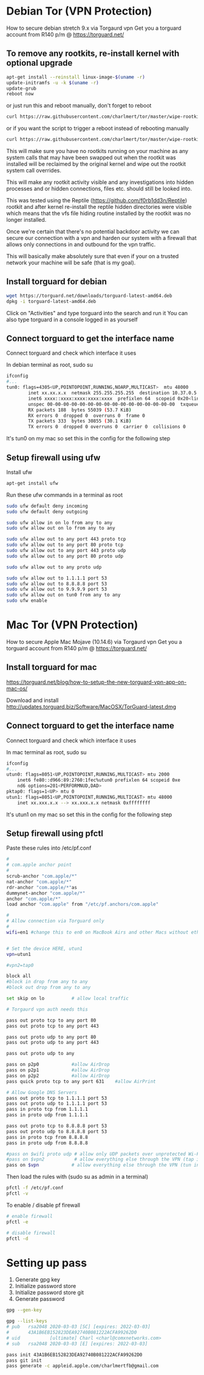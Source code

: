 # Debian Tor (VPN Protection)
How to secure debian stretch 9.x via Torgaurd vpn
Get you a torguard account from R140 p/m @ https://torguard.net/

## To remove any rootkits, re-install kernel with optional upgrade

```bash
apt-get install --reinstall linux-image-$(uname -r)
update-initramfs -u -k $(uname -r)
update-grub
reboot now
```

or just run this and reboot manually, don't forget to reboot

```bash
curl https://raw.githubusercontent.com/charlmert/tor/master/wipe-rootkit/debian/nomorerootkit.sh | bash
```

or if you want the script to trigger a reboot instead of rebooting manually

```bash
curl https://raw.githubusercontent.com/charlmert/tor/master/wipe-rootkit/debian/nomorerootkit_reboot.sh | bash
```

This will make sure you have no rootkits running on your machine as any system calls that may have been swapped out
when the rootkit was installed will be reclaimed by the original kernel and wipe out the rootkit system call overrides.

This will make any rootkit activity visible and any investigations into hidden processes and or hidden connections, files etc. should
still be looked into.

This was tested using the Reptile (https://github.com/f0rb1dd3n/Reptile) rootkit and after kernel re-install the reptile 
hidden directories were visible which means that the vfs file hiding routine installed by the rootkit was no longer installed.

Once we're certain that there's no potential backdoor activity we can secure our connection with a vpn and harden our system with a firewall
that allows only connections in and outbound for the vpn traffic.

This will basically make absolutely sure that even if your on a trusted network your machine will be safe (that is my goal).

## Install torguard for debian

```bash
wget https://torguard.net/downloads/torguard-latest-amd64.deb
dpkg -i torguard-latest-amd64.deb
```

Click on "Activities" and type torguard into the search and run it
You can also type torguard in a console logged in as yourself

## Connect torguard to get the interface name

Connect torguard and check which interface it uses

In debian terminal as root, sudo su

```bash
ifconfig
#...
tun0: flags=4305<UP,POINTOPOINT,RUNNING,NOARP,MULTICAST>  mtu 48000
        inet xx.xx.x.x  netmask 255.255.255.255  destination 10.37.0.5
        inet6 xxxx::xxxx:xxxx:xxxx:xxxx  prefixlen 64  scopeid 0x20<link>
        unspec 00-00-00-00-00-00-00-00-00-00-00-00-00-00-00-00  txqueuelen 100  (UNSPEC)
        RX packets 188  bytes 55039 (53.7 KiB)
        RX errors 0  dropped 0  overruns 0  frame 0
        TX packets 333  bytes 30855 (30.1 KiB)
        TX errors 0  dropped 0 overruns 0  carrier 0  collisions 0
```

It's tun0 on my mac so set this in the config for the following step

## Setup firewall using ufw

Install ufw

```bash
apt-get install ufw
```

Run these ufw commands in a terminal as root

```bash
sudo ufw default deny incoming
sudo ufw default deny outgoing

sudo ufw allow in on lo from any to any
sudo ufw allow out on lo from any to any

sudo ufw allow out to any port 443 proto tcp
sudo ufw allow out to any port 80 proto tcp
sudo ufw allow out to any port 443 proto udp
sudo ufw allow out to any port 80 proto udp

sudo ufw allow out to any proto udp

sudo ufw allow out to 1.1.1.1 port 53
sudo ufw allow out to 8.8.8.8 port 53
sudo ufw allow out to 9.9.9.9 port 53
sudo ufw allow out on tun0 from any to any
sudo ufw enable
```

# Mac Tor (VPN Protection)
How to secure Apple Mac Mojave (10.14.6) via Torgaurd vpn
Get you a torguard account from R140 p/m @ https://torguard.net/


## Install torguard for mac

https://torguard.net/blog/how-to-setup-the-new-torguard-vpn-app-on-mac-os/

Download and install http://updates.torguard.biz/Software/MacOSX/TorGuard-latest.dmg

## Connect torguard to get the interface name

Connect torguard and check which interface it uses

In mac terminal as root, sudo su

```bash
ifconfig
#...
utun0: flags=8051<UP,POINTOPOINT,RUNNING,MULTICAST> mtu 2000
	inet6 fe80::d966:89:2760:1fec%utun0 prefixlen 64 scopeid 0xe 
	nd6 options=201<PERFORMNUD,DAD>
pktap0: flags=1<UP> mtu 0
utun1: flags=8051<UP,POINTOPOINT,RUNNING,MULTICAST> mtu 48000
	inet xx.xxx.x.x --> xx.xxx.x.x netmask 0xffffffff 
```

It's utun1 on my mac so set this in the config for the following step

## Setup firewall using pfctl

Paste these rules into /etc/pf.conf

```bash
#
# com.apple anchor point
#
scrub-anchor "com.apple/*"
nat-anchor "com.apple/*"
rdr-anchor "com.apple/*"as
dummynet-anchor "com.apple/*"
anchor "com.apple/*"
load anchor "com.apple" from "/etc/pf.anchors/com.apple"

#
# Allow connection via Torguard only
#
wifi=en1 #change this to en0 on MacBook Airs and other Macs without ethernet ports


# Set the device HERE, utun1
vpn=utun1

#vpn2=tap0

block all 
#block in drop from any to any 
#block out drop from any to any 

set skip on lo          # allow local traffic

# Torgaurd vpn auth needs this

pass out proto tcp to any port 80
pass out proto tcp to any port 443 

pass out proto udp to any port 80
pass out proto udp to any port 443 

pass out proto udp to any 

pass on p2p0            #allow AirDrop
pass on p2p1            #allow AirDrop
pass on p2p2            #allow AirDrop
pass quick proto tcp to any port 631    #allow AirPrint

# Allow Google DNS Servers
pass out proto tcp to 1.1.1.1 port 53
pass out proto udp to 1.1.1.1 port 53
pass in proto tcp from 1.1.1.1
pass in proto udp from 1.1.1.1

pass out proto tcp to 8.8.8.8 port 53
pass out proto udp to 8.8.8.8 port 53
pass in proto tcp from 8.8.8.8
pass in proto udp from 8.8.8.8

#pass on $wifi proto udp # allow only UDP packets over unprotected Wi-Fi
#pass on $vpn2           # allow everything else through the VPN (tap interface)
pass on $vpn            # allow everything else through the VPN (tun interface)

```

Then load the rules with (sudo su as admin in a terminal)

```bash
pfctl -f /etc/pf.conf
pfctl -v
```

To enable / disable pf firewall
```bash
# enable firewall
pfctl -e

# disable firewall
pfctl -d
```


# Setting up pass

1. Generate gpg key
2. Initialize password store
3. Initialize password store git
4. Generate password

```bash
gpg --gen-key

gpg --list-keys
# pub   rsa2048 2020-03-03 [SC] [expires: 2022-03-03]
#       43A1B6EB152823DEA92740B081222ACFA99262D0
# uid           [ultimate] Charl <charl@comxnetworks.com>
# sub   rsa2048 2020-03-03 [E] [expires: 2022-03-03]

pass init 43A1B6EB152823DEA92740B081222ACFA99262D0
pass git init
pass generate -c appleid.apple.com/charlmertfb@gmail.com
```
